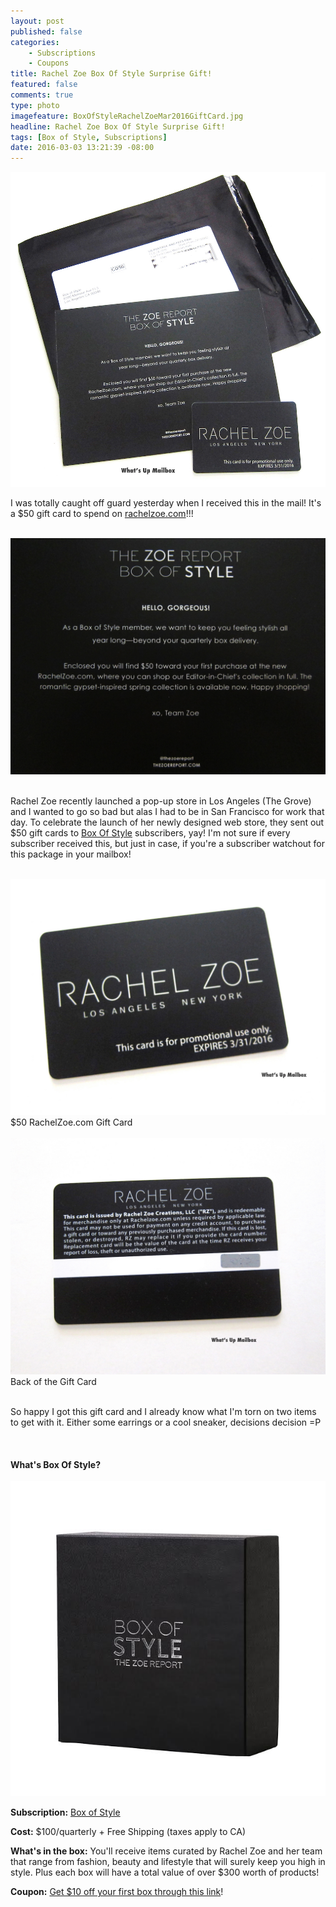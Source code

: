 ```yaml
---
layout: post
published: false
categories: 
    - Subscriptions
    - Coupons
title: Rachel Zoe Box Of Style Surprise Gift!
featured: false
comments: true
type: photo
imagefeature: BoxOfStyleRachelZoeMar2016GiftCard.jpg
headline: Rachel Zoe Box Of Style Surprise Gift!
tags: [Box of Style, Subscriptions]
date: 2016-03-03 13:21:39 -08:00
---
```


<center><a href="http://fbuy.me/cJCZ1" target="_blank">
<img src="/images/BoxOfStyleRachelZoeMar2016GiftCard.jpg" border="0" style="border:none;max-width:100%;" alt="Rachel Zoe Gift Card!" />
</a></center>

<p>I was totally caught off guard yesterday when I received this in the mail! It's a $50 gift card to spend on <a href="https://rachelzoe.com" target="_blank">rachelzoe.com</a>!!!</p>

<br>

<center><a href="http://fbuy.me/cJCZ1" target="_blank">
<img src="/images/BoxOfStyleRachelZoeMar2016GiftCard1.jpg" border="0" style="border:none;max-width:100%;" alt="Rachel Zoe Gift Card!" />
</a></center>

<br>

<p>Rachel Zoe recently launched a pop-up store in Los Angeles (The Grove) and I wanted to go so bad but alas I had to be in San Francisco for work that day. To celebrate the launch of her newly designed web store, they sent out $50 gift cards to <a href="http://fbuy.me/cJCZ1" target="_blank">Box Of Style</a> subscribers, yay! I'm not sure if every subscriber received this, but just in case, if you're a subscriber watchout for this package in your mailbox!</p>

<br>

<center><a href="http://fbuy.me/cJCZ1" target="_blank">
<img src="/images/BoxOfStyleRachelZoeMar2016GiftCard2.jpg" border="0" style="border:none;max-width:100%;" alt="Rachel Zoe Gift Card!" />
</a></center>

<figcaption>$50 RachelZoe.com Gift Card</figcaption>

<br>

<center><a href="http://fbuy.me/cJCZ1" target="_blank">
<img src="/images/BoxOfStyleRachelZoeMar2016GiftCard3.jpg" border="0" style="border:none;max-width:100%;" alt="Rachel Zoe Gift Card!" />
</a></center>

<figcaption>Back of the Gift Card</figcaption>

<br>

<p>So happy I got this gift card and I already know what I'm torn on two items to get with it. Either some earrings or a cool sneaker, decisions decision =P</p>

<br>

<H4>What's Box Of Style?</H4>

<center><a href="http://fbuy.me/cJCZ1" target="_blank">
<img src="/images/box-of-style.jpg" border="0" style="border:none;max-width:100%;" alt="Rachel Zoe Box of Style" />
</a></center>
<p><b>Subscription:</b> <a href="http://fbuy.me/cJCZ1" target="_blank">Box of Style</a></p>
<p><b>Cost:</b> $100/quarterly + Free Shipping (taxes apply to CA)</p>
<p><b>What's in the box:</b> You'll receive items curated by Rachel Zoe and her team that range from fashion, beauty and lifestyle that will surely keep you high in style. Plus each box will have a total value of over $300 worth of products!</p>
<p><b>Coupon:</b> <a href="http://fbuy.me/cJCZ1" target="_blank">Get $10 off your first box through this link</a>!</p>
<br>
